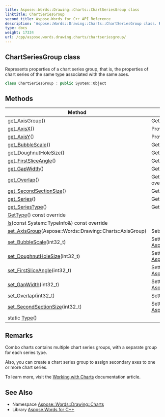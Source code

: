 ```yaml
---
title: Aspose::Words::Drawing::Charts::ChartSeriesGroup class
linktitle: ChartSeriesGroup
second_title: Aspose.Words for C++ API Reference
description: 'Aspose::Words::Drawing::Charts::ChartSeriesGroup class. Represents properties of a chart series group, that is, the properties of chart series of the same type associated with the same axes in C++.'
type: docs
weight: 17334
url: /cpp/aspose.words.drawing.charts/chartseriesgroup/
---
```

## ChartSeriesGroup class


Represents properties of a chart series group, that is, the properties of chart series of the same type associated with the same axes.

```cpp
class ChartSeriesGroup : public System::Object
```

## Methods

| Method | Description |
| --- | --- |
| [get_AxisGroup](./get_axisgroup/)() | Gets the axis group to which this series group belongs. |
| [get_AxisX](./get_axisx/)() | Provides access to properties of the X axis of this series group. |
| [get_AxisY](./get_axisy/)() | Provides access to properties of the Y axis of this series group. |
| [get_BubbleScale](./get_bubblescale/)() | Gets or sets the size of the bubbles as a percentage of their default size. |
| [get_DoughnutHoleSize](./get_doughnutholesize/)() | Gets or sets the hole size of the parent doughnut chart as a percentage. |
| [get_FirstSliceAngle](./get_firstsliceangle/)() | Gets or sets the angle, in degrees, of the first slice of the parent pie chart. |
| [get_GapWidth](./get_gapwidth/)() | Gets or sets the percentage of gap width between chart elements. |
| [get_Overlap](./get_overlap/)() | Gets or sets the percentage of how much the series bars or columns overlap. |
| [get_SecondSectionSize](./get_secondsectionsize/)() | Gets or sets the size of the pie chart secondary section as a percentage. |
| [get_Series](./get_series/)() | Gets a collection of series that belong to this series group. |
| [get_SeriesType](./get_seriestype/)() | Gets the type of chart series included in this group. |
| [GetType](./gettype/)() const override |  |
| [Is](./is/)(const System::TypeInfo\&) const override |  |
| [set_AxisGroup](./set_axisgroup/)(Aspose::Words::Drawing::Charts::AxisGroup) | Sets the axis group to which this series group belongs. |
| [set_BubbleScale](./set_bubblescale/)(int32_t) | Setter for [Aspose::Words::Drawing::Charts::ChartSeriesGroup::get_BubbleScale](./get_bubblescale/). |
| [set_DoughnutHoleSize](./set_doughnutholesize/)(int32_t) | Setter for [Aspose::Words::Drawing::Charts::ChartSeriesGroup::get_DoughnutHoleSize](./get_doughnutholesize/). |
| [set_FirstSliceAngle](./set_firstsliceangle/)(int32_t) | Setter for [Aspose::Words::Drawing::Charts::ChartSeriesGroup::get_FirstSliceAngle](./get_firstsliceangle/). |
| [set_GapWidth](./set_gapwidth/)(int32_t) | Setter for [Aspose::Words::Drawing::Charts::ChartSeriesGroup::get_GapWidth](./get_gapwidth/). |
| [set_Overlap](./set_overlap/)(int32_t) | Setter for [Aspose::Words::Drawing::Charts::ChartSeriesGroup::get_Overlap](./get_overlap/). |
| [set_SecondSectionSize](./set_secondsectionsize/)(int32_t) | Setter for [Aspose::Words::Drawing::Charts::ChartSeriesGroup::get_SecondSectionSize](./get_secondsectionsize/). |
| static [Type](./type/)() |  |
## Remarks


Combo charts contains multiple chart series groups, with a separate group for each series type.

Also, you can create a chart series group to assign secondary axes to one or more chart series.

To learn more, visit the [Working with Charts](https://docs.aspose.com/words/cpp/working-with-charts/) documentation article. 
## See Also

* Namespace [Aspose::Words::Drawing::Charts](../)
* Library [Aspose.Words for C++](../../)

